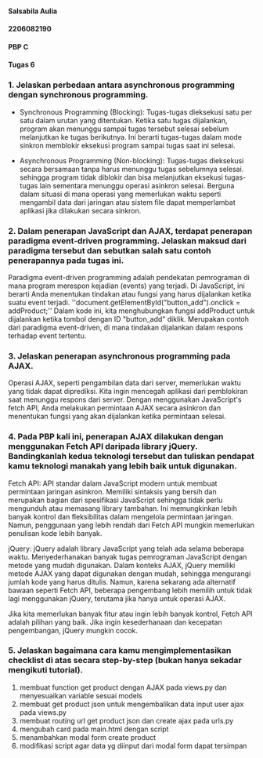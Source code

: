 #### Salsabila Aulia
#### 2206082190
#### PBP C
#### Tugas 6

### 1.	Jelaskan perbedaan antara asynchronous programming dengan synchronous programming.
- Synchronous Programming (Blocking): Tugas-tugas dieksekusi satu per satu dalam urutan yang ditentukan. Ketika satu tugas dijalankan, program akan menunggu sampai tugas tersebut selesai sebelum melanjutkan ke tugas berikutnya. Ini berarti tugas-tugas dalam mode sinkron memblokir eksekusi program sampai tugas saat ini selesai.

- Asynchronous Programming (Non-blocking): Tugas-tugas dieksekusi secara bersamaan tanpa harus menunggu tugas sebelumnya selesai. sehingga program tidak diblokir dan bisa melanjutkan eksekusi tugas-tugas lain sementara menunggu operasi asinkron selesai. Berguna dalam situasi di mana operasi yang memerlukan waktu seperti mengambil data dari jaringan atau sistem file dapat memperlambat aplikasi jika dilakukan secara sinkron.

### 2.	Dalam penerapan JavaScript dan AJAX, terdapat penerapan paradigma event-driven programming. Jelaskan maksud dari paradigma tersebut dan sebutkan salah satu contoh penerapannya pada tugas ini.
Paradigma event-driven programming adalah pendekatan pemrograman di mana program merespon kejadian (events) yang terjadi. Di JavaScript, ini berarti Anda menentukan tindakan atau fungsi yang harus dijalankan ketika suatu event terjadi. 
''document.getElementById("button_add").onclick = addProduct;''
Dalam kode ini, kita menghubungkan fungsi addProduct untuk dijalankan ketika tombol dengan ID "button_add" diklik. Merupakan contoh dari paradigma event-driven, di mana tindakan dijalankan dalam respons terhadap event tertentu.

### 3.	Jelaskan penerapan asynchronous programming pada AJAX.
Operasi AJAX, seperti pengambilan data dari server, memerlukan waktu yang tidak dapat diprediksi. Kita ingin mencegah aplikasi dari pemblokiran saat menunggu respons dari server. Dengan menggunakan JavaScript's fetch API, Anda melakukan permintaan AJAX secara asinkron dan menentukan fungsi yang akan dijalankan ketika permintaan selesai.

### 4.	Pada PBP kali ini, penerapan AJAX dilakukan dengan menggunakan Fetch API daripada library jQuery. Bandingkanlah kedua teknologi tersebut dan tuliskan pendapat kamu teknologi manakah yang lebih baik untuk digunakan.
Fetch API: API standar dalam JavaScript modern untuk membuat permintaan jaringan asinkron. Memiliki sintaksis yang bersih dan merupakan bagian dari spesifikasi JavaScript sehingga tidak perlu mengunduh atau memasang library tambahan. Ini memungkinkan lebih banyak kontrol dan fleksibilitas dalam mengelola permintaan jaringan. Namun, penggunaan yang lebih rendah dari Fetch API mungkin memerlukan penulisan kode lebih banyak.

jQuery: jQuery adalah library JavaScript yang telah ada selama beberapa waktu. Menyederhanakan banyak tugas pemrograman JavaScript dengan metode yang mudah digunakan. Dalam konteks AJAX, jQuery memiliki metode AJAX yang dapat digunakan dengan mudah, sehingga mengurangi jumlah kode yang harus ditulis. Namun, karena sekarang ada alternatif bawaan seperti Fetch API, beberapa pengembang lebih memilih untuk tidak lagi menggunakan jQuery, terutama jika hanya untuk operasi AJAX.

Jika kita memerlukan banyak fitur atau ingin lebih banyak kontrol, Fetch API adalah pilihan yang baik. Jika ingin kesederhanaan dan kecepatan pengembangan, jQuery mungkin cocok.

### 5.	Jelaskan bagaimana cara kamu mengimplementasikan checklist di atas secara step-by-step (bukan hanya sekadar mengikuti tutorial).
1. membuat function get product dengan AJAX pada views.py dan menyesuaikan variable sesuai models
2. membuat get product json untuk mengembalikan data input user ajax pada views.py
3. membuat routing url get product json dan create ajax pada urls.py
4. mengubah card pada main.html dengan script
5. menambahkan modal form create product
6. modifikasi script agar data yg diinput dari modal form dapat tersimpan